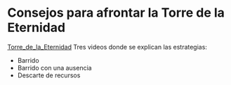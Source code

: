  # Consejos para afrontar la Torre de la Eternidad
 [Torre_de_la_Eternidad](https://youtube.com/playlist?list=PLgXi01FHr0zxAHZ3aVhl4ZsC0iJChBMFy) Tres videos donde se explican las estrategias:
  * Barrido
  * Barrido con una ausencia
  * Descarte de recursos
